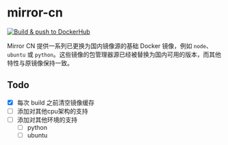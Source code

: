 # mirror-cn

[![Build & push to DockerHub](https://github.com/MiloWang2048/mirror-cn/actions/workflows/build-and-push.yml/badge.svg)](https://github.com/MiloWang2048/mirror-cn/actions/workflows/build-and-push.yml)

Mirror CN 提供一系列已更换为国内镜像源的基础 Docker 镜像，例如 `node`、`ubuntu` 或 `python`。这些镜像的包管理器源已经被替换为国内可用的版本，而其他特性与原镜像保持一致。

## Todo

- [X] 每次 build 之前清空镜像缓存
- [ ] 添加对其他cpu架构的支持
- [ ] 添加对其他环境的支持
  - [ ] python
  - [ ] ubuntu
